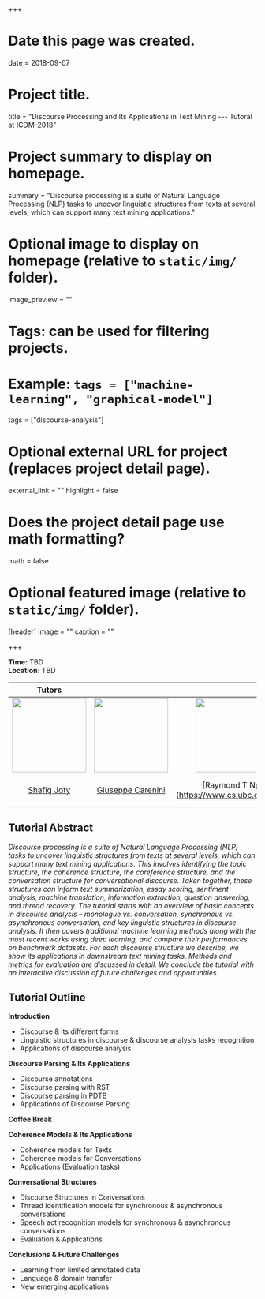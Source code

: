 +++
# Date this page was created.
date = 2018-09-07

# Project title.
title = "Discourse Processing and Its Applications in Text Mining --- Tutoral at ICDM-2018"

# Project summary to display on homepage.
summary = "Discourse processing is a suite of Natural Language Processing (NLP) tasks to uncover linguistic structures from texts at several levels, which can support many text mining applications."

# Optional image to display on homepage (relative to `static/img/` folder).
image_preview = ""

# Tags: can be used for filtering projects.
# Example: `tags = ["machine-learning", "graphical-model"]`
tags = ["discourse-analysis"]

# Optional external URL for project (replaces project detail page).
external_link = ""
highlight = false
# Does the project detail page use math formatting?
math = false

# Optional featured image (relative to `static/img/` folder).
[header]
image = ""
caption = ""

+++

<p><strong>Time:</strong> TBD</br>
<strong>Location:</strong> TBD</p>

| Tutors | | | |
|:---: | :---: | :---: | :---: |
| <img class="img-circle" style="width: 150px;height: 150px;" src="https://raihanjoty.github.io/img/nav/shafiq.jpg"> | <img class="img-circle" style="width: 150px;height: 150px;" src="http://www.cs.ubc.ca/~carenini/carenini.jpg "> | <img class="img-circle" style="width: 150px;height: 150px;" src="https://www.cs.ubc.ca/~rng/Raymond_Ng.JPG"> | <img class="img-circle" style="width: 150px;height: 150px;" src="https://www.ufv.ca/media/assets/computer-information-systems/pictures/gabe-headshot-200x201.jpg">|
| [Shafiq Joty](https://raihanjoty.github.io/) | [Giuseppe Carenini](http://www.cs.ubc.ca/~carenini/)| [Raymond T Ng] (https://www.cs.ubc.ca/~rng/)| [Gabriel Murray] (https://www.ufv.ca/cis/faculty-and-staff/murray-gabriel.htm) |
 <h2 id="tutorialabstract">Tutorial Abstract</h2>
 <p><em>Discourse processing is a suite of Natural Language Processing (NLP) tasks to uncover linguistic structures from texts at several levels, which can support many text mining applications. This involves identifying the topic structure, the coherence structure, the coreference structure, and the conversation structure for conversational discourse. Taken together, these structures can inform text summarization, essay scoring, sentiment analysis, machine translation, information extraction, question answering, and thread recovery. The tutorial starts with an overview of basic concepts in discourse analysis – monologue vs. conversation, synchronous vs. asynchronous conversation, and key linguistic structures in discourse analysis. It then covers traditional machine learning methods along with the most recent works using deep learning, and compare their performances on benchmark datasets. For each discourse structure we describe, we show its applications in downstream text mining tasks. Methods and metrics for evaluation are discussed in detail. We conclude the tutorial with an interactive discussion of future challenges and opportunities.</em></p>
 <h2 id="tutorialoutline">Tutorial Outline</h2>
 <p><strong>Introduction</strong> </p>
 <ul>
<li> Discourse &amp; its different forms</li>
 <li> Linguistic structures in discourse &amp; discourse analysis tasks
recognition</li>
 <li> Applications of discourse analysis</li>
</ul>
 <p><strong>Discourse Parsing &amp; Its Applications</strong> </p>
 <ul>
<li> Discourse annotations</li>
 <li> Discourse parsing with RST</li>
 <li> Discourse parsing in PDTB</li>
 <li> Applications of Discourse Parsing</li>
</ul>
 <p><strong>Coffee Break</strong> </p>
 <p><strong>Coherence Models &amp; Its Applications</strong> </p>
 <ul>
<li> Coherence models for Texts</li>
 <li> Coherence models for Conversations</li>
 <li> Applications (Evaluation tasks)</li>
</ul>
 <p><strong>Conversational Structures</strong> </p>
 <ul>
<li> Discourse Structures in Conversations</li>
 <li> Thread identification models for synchronous &amp; asynchronous conversations </li>
 <li> Speech act recognition models for synchronous &amp; asynchronous conversations</li>
 <li> Evaluation &amp; Applications</li>
</ul>
 <p><strong>Conclusions &amp; Future Challenges</strong> </p>
 <ul>
<li> Learning from limited annotated data</li>
 <li> Language &amp; domain transfer </li>
 <li> New emerging applications</li>
</ul>
  
